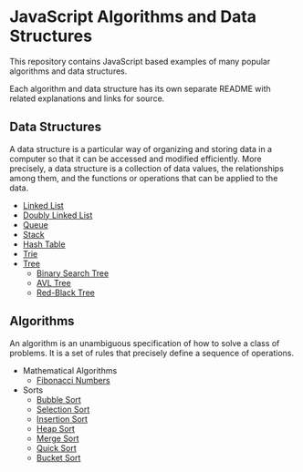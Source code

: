 # JavaScript Algorithms and Data Structures

This repository contains JavaScript based examples of many
popular algorithms and data structures.

Each algorithm and data structure has its own separate README
with related explanations and links for source.

## Data Structures

A data structure is a particular way of organizing and storing data in a computer so that it can
be accessed and modified efficiently. More precisely, a data structure is a collection of data
values, the relationships among them, and the functions or operations that can be applied to
the data.

* [Linked List](data-structures/linked-list)
* [Doubly Linked List](data-structures/doubly-linked-list)
* [Queue](data-structures/queue)
* [Stack](data-structures/stack)
* [Hash Table](data-structures/hash-table)
* [Trie](data-structures/trie)
* [Tree](data-structures/tree)
    * [Binary Search Tree](data-structures/tree/binary-search-tree)
    * [AVL Tree](data-structures/tree/avl-tree)
    * [Red-Black Tree](data-structures/tree/red-black-tree)

## Algorithms

An algorithm is an unambiguous specification of how to solve a class of problems. It is
a set of rules that precisely define a sequence of operations.

* Mathematical Algorithms
    * [Fibonacci Numbers](algorithms/math/fibonacci)
* Sorts
    * [Bubble Sort](algorithms/sorts/bubble-sort)
    * [Selection Sort](algorithms/sorts/selection-sort)
    * [Insertion Sort](algorithms/sorts/insertion-sort)
    * [Heap Sort](algorithms/sorts/heap-sort)
    * [Merge Sort](algorithms/sorts/merge-sort)
    * [Quick Sort](algorithms/sorts/quick-sort)
    * [Bucket Sort](algorithms/sorts/bucket-sort)